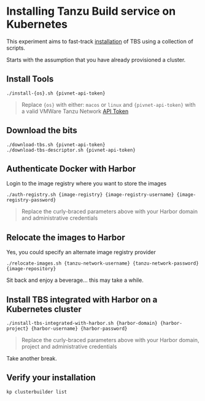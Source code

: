 # Installing Tanzu Build service on Kubernetes

This experiment aims to fast-track [installation](https://docs.pivotal.io/build-service/1-0/installing.html) of TBS using a collection of scripts.

Starts with the assumption that you have already provisioned a cluster.

## Install Tools

```
./install-{os}.sh {pivnet-api-token}
```
> Replace `{os}` with either: `macos` or `linux` and `{pivnet-api-token}` with a valid VMWare Tanzu Network [API Token](https://network.pivotal.io/users/dashboard/edit-profile)

## Download the bits

```
./download-tbs.sh {pivnet-api-token}
./download-tbs-descriptor.sh {pivnet-api-token}
```

## Authenticate Docker with Harbor

Login to the image registry where you want to store the images

```
./auth-registry.sh {image-registry} {image-registry-username} {image-registry-password}
```
> Replace the curly-braced parameters above with your Harbor domain and administrative credentials

## Relocate the images to Harbor

Yes, you could specify an alternate image registry provider

```
./relocate-images.sh {tanzu-network-username} {tanzu-network-password} {image-repository}
```

Sit back and enjoy a beverage... this may take a while.

## Install TBS integrated with Harbor on a Kubernetes cluster

```
./install-tbs-integrated-with-harbor.sh {harbor-domain} {harbor-project} {harbor-username} {harbor-password}
```
> Replace the curly-braced parameters above with your Harbor domain, project and administrative credentials

Take another break.

## Verify your installation

```
kp clusterbuilder list
```
